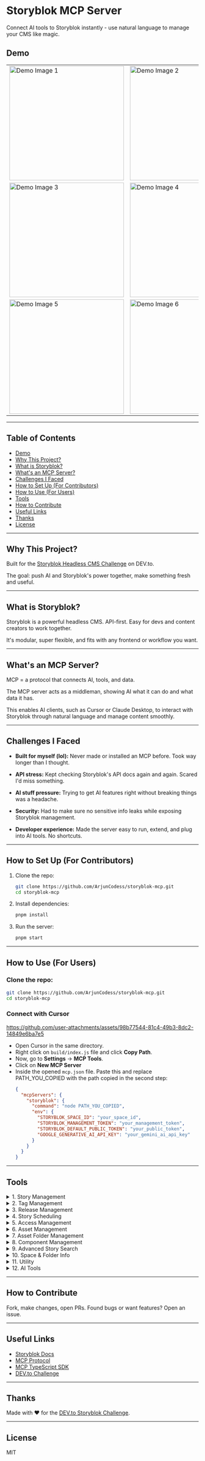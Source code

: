 # Storyblok MCP Server

Connect AI tools to Storyblok instantly - use natural language to manage your CMS like magic.

## Demo

<table>
  <tr>
    <td><img src="https://github.com/user-attachments/assets/e3f3ae2b-2774-406d-a952-8994b9618202" alt="Demo Image 1" width="300" /></td>
    <td><img src="https://github.com/user-attachments/assets/3d6b6a34-70eb-4c57-99b7-c81d091f47ff" alt="Demo Image 2" width="300" /></td>
  </tr>
  <tr>
    <td><img src="https://github.com/user-attachments/assets/960ff18e-537a-4a82-89bc-0f5b0e56f68f" alt="Demo Image 3" width="300" /></td>
    <td><img src="https://github.com/user-attachments/assets/cae92c66-43c7-4b64-a08d-d868f50566b5" alt="Demo Image 4" width="300" /></td>
  </tr>
  <tr>
    <td><img src="https://github.com/user-attachments/assets/2ecffada-e5ea-4008-8070-c579e0d28b10" alt="Demo Image 5" width="300" /></td>
    <td><img src="https://github.com/user-attachments/assets/e49d6c52-a805-4044-91dc-e1ed6d19df68" alt="Demo Image 6" width="300" /></td>
  </tr>
</table>

---

## Table of Contents

- [Demo](#demo)
- [Why This Project?](#why-this-project)
- [What is Storyblok?](#what-is-storyblok)
- [What's an MCP Server?](#whats-an-mcp-server)
- [Challenges I Faced](#challenges-i-faced)
- [How to Set Up (For Contributors)](#how-to-set-up-for-contributors)
- [How to Use (For Users)](#how-to-use-for-users)
- [Tools](#tools)
- [How to Contribute](#how-to-contribute)
- [Useful Links](#useful-links)
- [Thanks](#thanks)
- [License](#license)

---

## Why This Project?

Built for the [Storyblok Headless CMS Challenge](https://dev.to/challenges/storyblok) on DEV.to.

The goal: push AI and Storyblok's power together, make something fresh and useful.

---

## What is Storyblok?

Storyblok is a powerful headless CMS. API-first. Easy for devs and content creators to work together.

It's modular, super flexible, and fits with any frontend or workflow you want.

---

## What's an MCP Server?

MCP = a protocol that connects AI, tools, and data.

The MCP server acts as a middleman, showing AI what it can do and what data it has.

This enables AI clients, such as Cursor or Claude Desktop, to interact with Storyblok through natural language and manage content smoothly.

---

## Challenges I Faced

* **Built for myself (lol):**
  Never made or installed an MCP before. Took way longer than I thought.

* **API stress:**
  Kept checking Storyblok's API docs again and again. Scared I'd miss something.

* **AI stuff pressure:**
  Trying to get AI features right without breaking things was a headache.

* **Security:**
  Had to make sure no sensitive info leaks while exposing Storyblok management.

* **Developer experience:**
  Made the server easy to run, extend, and plug into AI tools. No shortcuts.

---

## How to Set Up (For Contributors)

1. Clone the repo:

   ```sh
   git clone https://github.com/ArjunCodess/storyblok-mcp.git
   cd storyblok-mcp
   ```

2. Install dependencies:

   ```sh
   pnpm install
   ```

3. Run the server:

   ```sh
   pnpm start
   ```

---

## How to Use (For Users)

### Clone the repo:

   ```sh
   git clone https://github.com/ArjunCodess/storyblok-mcp.git
   cd storyblok-mcp
   ```

### Connect with Cursor

https://github.com/user-attachments/assets/98b77544-81c4-49b3-8dc2-14849e6ba7e5

- Open Cursor in the same directory.
- Right click on `build/index.js` file and click **Copy Path**.
- Now, go to **Settings** → **MCP Tools**.
- Click on **New MCP Server**
- Inside the opened `mcp.json` file. Paste this and replace PATH_YOU_COPIED with the path copied in the second step:
  ```json
  {
    "mcpServers": {
      "storyblok": {
        "command": "node PATH_YOU_COPIED",
        "env": {
          "STORYBLOK_SPACE_ID": "your_space_id",
          "STORYBLOK_MANAGEMENT_TOKEN": "your_management_token",
          "STORYBLOK_DEFAULT_PUBLIC_TOKEN": "your_public_token",
          "GOOGLE_GENERATIVE_AI_API_KEY": "your_gemini_ai_api_key"
        }
      }
    }
  }
  ```

---

## Tools

<details>
<summary>1. Story Management</summary>

- **fetch_stories**  
  Retrieve a list of stories (pages, folders, or content entries) from Storyblok. Supports filtering, pagination, and search.

- **get_story**  
  Fetch a single story by its ID.

- **create_story**  
  Create a new story (page, folder, or content entry) in Storyblok.

- **update_story**  
  Update an existing story's content, name, slug, or tags.

- **delete_story**  
  Delete a story by its ID.

- **publish_story**  
  Publish a story, making it live.

- **unpublish_story**  
  Unpublish a story, removing it from the live site.

- **get_story_versions**  
  Retrieve all previous versions of a story for version history and rollback.

- **restore_story**  
  Restore a story to a previous version.
</details>

<details>
<summary>2. Tag Management</summary>

- **fetch_tags**  
  List all tags used in the space.

- **create_tag**  
  Create a new tag.

- **create_tag_and_add_to_story**  
  Create a tag and immediately assign it to a story.

- **delete_tag**  
  Delete a tag by its ID.
</details>

<details>
<summary>3. Release Management</summary>

- **fetch_releases**  
  List all releases (content batches for scheduled publishing).

- **create_release**  
  Create a new release.

- **add_story_to_release**  
  Add a story to a release.

- **publish_release**  
  Publish all stories in a release.

- **delete_release**  
  Delete a release.
</details>

<details>
<summary>4. Story Scheduling</summary>

- **fetch_story_schedulings**  
  Retrieve a list of story scheduling objects (scheduled publishings) for stories. Supports filtering, pagination, and search.

- **get_story_scheduling**  
  Fetch a single story scheduling object by its ID.

- **create_story_scheduling**  
  Schedule a story to be published at a specific date and time.

- **update_story_scheduling**  
  Update an existing story scheduling (e.g., change publish time or language).

- **delete_story_scheduling**  
  Delete a story scheduling by its ID.
</details>

<details>
<summary>5. Access Management</summary>

- **fetch_access_tokens**  
  Retrieve all access tokens (API keys) for the current space.

- **get_access_token**  
  Fetch a single access token by its ID.

- **create_access_token**  
  Create a new access token (API key) for the space. Supports public/private, name, min_cache, story_ids, and branch_id.

- **update_access_token**  
  Update an existing access token's properties (type, name, min_cache, story_ids, branch_id).

- **delete_access_token**  
  Delete an access token by its ID.
</details>

<details>
<summary>6. Asset Management</summary>

- **fetch_assets**  
  List all assets (images, files, etc.) in the space.

- **get_asset**  
  Fetch a single asset by its ID.

- **delete_asset**  
  Delete an asset.

- **init_asset_upload**  
  Start uploading a new asset.

- **complete_asset_upload**  
  Complete the asset upload process.
</details>

<details>
<summary>7. Asset Folder Management</summary>

- **fetch_asset_folders**  
  List all asset folders.

- **create_asset_folder**  
  Create a new asset folder.

- **update_asset_folder**  
  Rename an asset folder.

- **delete_asset_folder**  
  Delete an asset folder.
</details>

<details>
<summary>8. Component Management</summary>

- **fetch_components**  
  List all components (content types) in the space.

- **get_component**  
  Fetch a single component by its ID.

- **create_component**  
  Create a new component.

- **update_component**  
  Update a component's schema or settings.

- **delete_component**  
  Delete a component.
</details>

<details>
<summary>9. Advanced Story Search</summary>

- **search_stories**  
  Search for stories using advanced filters (by slug, tag, etc.).

- **get_story_by_slug**  
  Fetch a story by its slug.
</details>

<details>
<summary>10. Space & Folder Info</summary>

- **get_space**  
  Get information about the current Storyblok space.

- **fetch_folders**  
  List all story folders.

- **fetch_datasources**  
  List all datasources (for dynamic select fields, etc.).
</details>

<details>
<summary>11. Utility</summary>

- **ping**  
  Check if the server and Storyblok API are reachable.
</details>

<details>
<summary>12. AI Tools</summary>

* **generate_alt_text**  
  Automatically create alt text for images based on content or context.

* **translate_story**  
  Translate the content of a story into different languages using AI.

* **generate_meta_tags**  
  Generate SEO-friendly meta titles and descriptions for any story.

* **summarize_story**  
  Get a brief AI-generated summary of a story's content.

* **tag_story_with_ai**  
  Auto-generate relevant tags for a story using natural language processing.
</details>

---

## How to Contribute

Fork, make changes, open PRs.
Found bugs or want features? Open an issue.

---

## Useful Links

* [Storyblok Docs](https://www.storyblok.com/docs)
* [MCP Protocol](https://github.com/modelcontextprotocol)
* [MCP TypeScript SDK](https://github.com/modelcontextprotocol/typescript-sdk)
* [DEV.to Challenge](https://dev.to/challenges/storyblok)

---

## Thanks

Made with ❤️ for the [DEV.to Storyblok Challenge](https://dev.to/challenges/storyblok).

---

## License

MIT